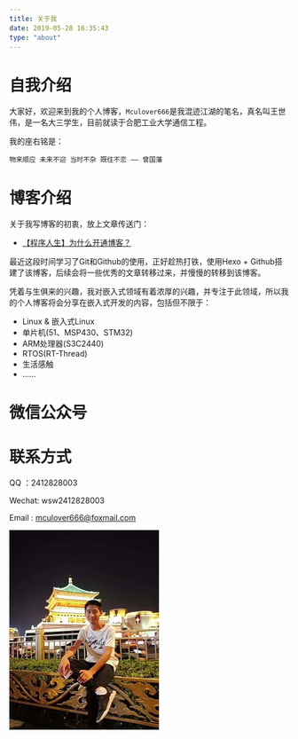 ```yaml
---
title: 关于我
date: 2019-05-28 16:35:43
type: "about"
---
```

# 自我介绍
大家好，欢迎来到我的个人博客，`Mculover666`是我混迹江湖的笔名，真名叫王世伟，是一名大三学生，目前就读于合肥工业大学通信工程。

我的座右铭是：

    物来顺应 未来不迎 当时不杂 既往不恋 —— 曾国藩

# 博客介绍
关于我写博客的初衷，放上文章传送门：

- [【程序人生】为什么开通博客？](https://blog.csdn.net/Mculover666/article/details/80913230)

最近这段时间学习了Git和Github的使用，正好趁热打铁，使用Hexo + Github搭建了该博客，后续会将一些优秀的文章转移过来，并慢慢的转移到该博客。

凭着与生俱来的兴趣，我对嵌入式领域有着浓厚的兴趣，并专注于此领域，所以我的个人博客将会分享在嵌入式开发的内容，包括但不限于：

- Linux & 嵌入式Linux
- 单片机(51、MSP430、STM32)
- ARM处理器(S3C2440)
- RTOS(RT-Thread)
- 生活感触
- ……

# 微信公众号


# 联系方式
QQ    ：2412828003

Wechat: wsw2412828003

Email : mculover666@foxmail.com

![Myself](./myself.jpg#pic_center)
